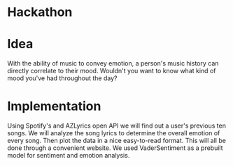# Hackathon

Idea
==
With the ability of music to convey emotion, a person's music history can directly correlate to their mood. Wouldn't you want to know what kind of mood you've had throughout the day?

Implementation
==
Using Spotify's and AZLyrics open API we will find out a user's previous ten songs. We will analyze the song lyrics to determine the overall emotion of every song. Then plot the data in a nice easy-to-read format. This will all be done through a convenient website. We used VaderSentiment as a prebuilt model for sentiment and emotion analysis.
